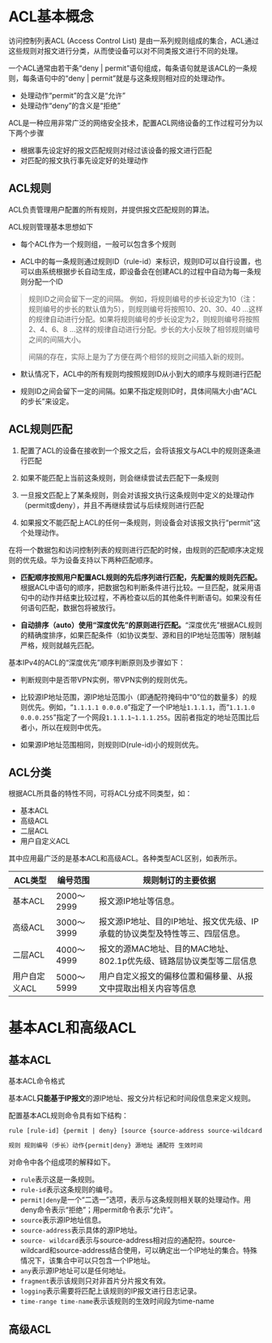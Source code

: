 
# ACL基本概念

访问控制列表ACL (Access Control List) 是由一系列规则组成的集合，ACL通过这些规则对报文进行分类，从而使设备可以对不同类报文进行不同的处理。

一个ACL通常由若干条“deny | permit”语句组成，每条语句就是该ACL的一条规则，每条语句中的“deny | permit”就是与这条规则相对应的处理动作。

- 处理动作“permit”的含义是“允许”
- 处理动作“deny”的含义是“拒绝”

ACL是一种应用非常广泛的网络安全技术，配置ACL网络设备的工作过程可分为以下两个步骤
- 根据事先设定好的报文匹配规则对经过该设备的报文进行匹配
- 对匹配的报文执行事先设定好的处理动作

## ACL规则

ACL负责管理用户配置的所有规则，并提供报文匹配规则的算法。

ACL规则管理基本思想如下

- 每个ACL作为一个规则组，一般可以包含多个规则

- ACL中的每一条规则通过规则ID（rule-id）来标识，规则ID可以自行设置，也可以由系统根据步长自动生成，即设备会在创建ACL的过程中自动为每一条规则分配一个ID

> 规则ID之间会留下一定的间隔。
> 例如，将规则编号的步长设定为10（注：规则编号的步长的默认值为5），则规则编号将按照10、20、30、40 …这样的规律自动进行分配。如果将规则编号的步长设定为2，则规则编号将按照2、4、6、8 …这样的规律自动进行分配。步长的大小反映了相邻规则编号之间的间隔大小。
> 
> 间隔的存在，实际上是为了方便在两个相邻的规则之间插入新的规则。

- 默认情况下，ACL中的所有规则均按照规则ID从小到大的顺序与规则进行匹配

 - 规则ID之间会留下一定的间隔。如果不指定规则ID时，具体间隔大小由“ACL的步长”来设定。



## ACL规则匹配

1. 配置了ACL的设备在接收到一个报文之后，会将该报文与ACL中的规则逐条进行匹配

2. 如果不能匹配上当前这条规则，则会继续尝试去匹配下一条规则

3. 一旦报文匹配上了某条规则，则会对该报文执行这条规则中定义的处理动作（permit或deny），并且不再继续尝试与后续规则进行匹配

4. 如果报文不能匹配上ACL的任何一条规则，则设备会对该报文执行“permit”这个处理动作。

在将一个数据包和访问控制列表的规则进行匹配的时候，由规则的匹配顺序决定规则的优先级。华为设备支持以下两种匹配顺序。

- **匹配顺序按照用户配置ACL规则的先后序列进行匹配，先配置的规则先匹配。** 根据ACL中语句的顺序，把数据包和判断条件进行比较。一旦匹配，就采用语句中的动作并结束比较过程，不再检查以后的其他条件判断语句。如果没有任何语句匹配，数据包将被放行。

- **自动排序（auto）使用“深度优先”的原则进行匹配。**“深度优先”根据ACL规则的精确度排序，如果匹配条件（如协议类型、源和目的IP地址范围等）限制越严格，规则就越先匹配。

基本IPv4的ACL的“深度优先”顺序判断原则及步骤如下：

- 判断规则中是否带VPN实例，带VPN实例的规则优先。

- 比较源IP地址范围，源IP地址范围小（即通配符掩码中“0”位的数量多）的规则优先。例如，“`1.1.1.1 0.0.0.0`”指定了一个IP地址`1.1.1.1`，而“`1.1.1.0 0.0.0.255`”指定了一个网段`1.1.1.1~1.1.1.255`。因前者指定的地址范围比后者小，所以在规则中优先。

- 如果源IP地址范围相同，则规则ID(rule-id)小的规则优先。

## ACL分类

根据ACL所具备的特性不同，可将ACL分成不同类型，如：

- 基本ACL
- 高级ACL
- 二层ACL
- 用户自定义ACL

其中应用最广泛的是基本ACL和高级ACL。各种类型ACL区别，如表所示。

| ACL类型       | 编号范围   | 规则制订的主要依据                                                           |
| ------------- | ---------- | ---------------------------------------------------------------------------- |
| 基本ACL       | 2000～2999 | 报文源IP地址等信息。                                                         |
| 高级ACL       | 3000～3999 | 报文源IP地址、目的IP地址、报文优先级、IP承载的协议类型及特性等三、四层信息。 |
| 二层ACL       | 4000～4999 | 报文的源MAC地址、目的MAC地址、802.1p优先级、链路层协议类型等二层信息         |
| 用户自定义ACL | 5000～5999 | 用户自定义报文的偏移位置和偏移量、从报文中提取出相关内容等信息                                                                             |


# 基本ACL和高级ACL

## 基本ACL

基本ACL命令格式

基本ACL**只能基于IP报文**的源IP地址、报文分片标记和时间段信息来定义规则。

配置基本ACL规则命令具有如下结构：
```txt
rule [rule-id] {permit | deny} [source {source-address source-wildcard｜any} fragment | logging | time-range time-name]
```

```txt
规则 规则编号（步长）动作{permit|deny} 源地址 通配符 生效时间
```

对命令中各个组成项的解释如下。

- `rule`表示这是一条规则。
- `rule-id`表示这条规则的编号。
- `permit|deny`是一个“二选一”选项，表示与这条规则相关联的处理动作。用deny命令表示“拒绝”；用permit命令表示“允许”。
- `source`表示源IP地址信息。
- `source-address`表示具体的源IP地址。
- `source- wildcard`表示与source-address相对应的通配符。source-wildcard和source-address结合使用，可以确定出一个IP地址的集合。特殊情况下，该集合中可以只包含一个IP地址。
- `any`表示源IP地址可以是任何地址。
- `fragment`表示该规则只对非首片分片报文有效。
- `logging`表示需要将匹配上该规则的IP报文进行日志记录。
- `time-range time-name`表示该规则的生效时间段为time-name

## 高级ACL
